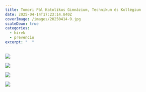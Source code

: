 ```yaml
---
title: Tomori Pál Katolikus Gimnázium, Technikum és Kollégium
date: 2025-04-14T17:23:14.840Z
coverImage: /images/20250414-9.jpg
scaleDown: true
categories:
  - hirek
  - prevencio
excerpt: "  "
---
```

![](/images/20250414-10.jpg)

![](/images/20250414-11.jpg)

![](/images/20250414-12.jpg)

![](/images/20250414-13.jpg)